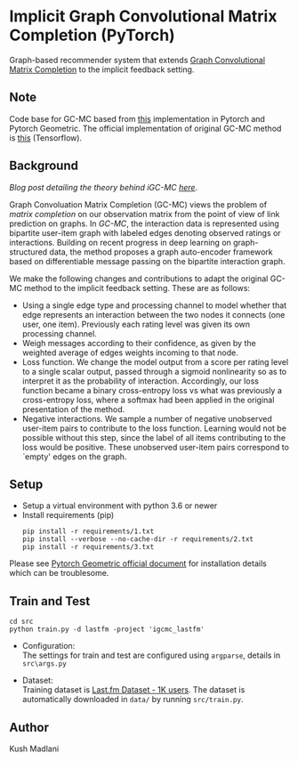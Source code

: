 # Implicit Graph Convolutional Matrix Completion (PyTorch)
Graph-based recommender system that extends [Graph Convolutional Matrix Completion](https://arxiv.org/abs/1706.02263) to the implicit feedback setting.

## Note
Code base for GC-MC based from [this](https://github.com/tanimutomo/gcmc) implementation in Pytorch and Pytorch Geometric. The official implementation of original GC-MC method is [this](https://github.com/riannevdberg/gc-mc) (Tensorflow).  

## Background 
*Blog post detailing the theory behind iGC-MC [here](https://kushmadlani.github.io/igcmc/)*.

Graph Convoluation Matrix Completion (GC-MC) views the problem of *matrix completion* on our observation matrix from the point of view of link prediction on graphs. In *GC-MC*, the interaction data is represented using bipartite user-item graph with labeled edges denoting observed ratings or interactions. Building on recent progress in deep learning on graph-structured data, the method proposes a graph auto-encoder framework based on differentiable message passing on the bipartite interaction graph. 

We make the following changes and contributions to adapt the original GC-MC method to the implicit feedback setting. These are as follows:
- Using a single edge type and processing channel to model whether that edge represents an interaction between the two nodes it connects (one user, one item). Previously each rating level was given its own processing channel.
- Weigh messages according to their confidence, as given by the weighted average of edges weights incoming to that node.
- Loss function. We change the model output from a score per rating level to a single scalar output, passed through a sigmoid nonlinearity so as to interpret it as the probability of interaction. Accordingly, our loss function became a binary cross-entropy loss vs what was previously a cross-entropy loss, where a softmax had been applied in the original presentation of the method.
- Negative interactions. We sample a number of negative unobserved user-item pairs to contribute to the loss function. Learning would not be possible without this step, since the label of all items contributing to the loss would be positive. These unobserved user-item pairs correspond to `empty' edges on the graph.

## Setup
- Setup a virtual environment with python 3.6 or newer
- Install requirements (pip)
  ```
  pip install -r requirements/1.txt
  pip install --verbose --no-cache-dir -r requirements/2.txt
  pip install -r requirements/3.txt
  ```

Please see [Pytorch Geometric official document](https://rusty1s.github.io/pytorch_geometric/build/html/notes/installation.html) for installation details which can be troublesome.

## Train and Test
```
cd src
python train.py -d lastfm -project 'igcmc_lastfm'
```
- Configuration:  
The settings for train and test are configured using `argparse`, details in `src\args.py`

- Dataset:  
Training dataset is [Last.fm Dataset - 1K users](http://ocelma.net/MusicRecommendationDataset/lastfm-1K.html).
The dataset is automatically downloaded in `data/` by running `src/train.py`.

## Author
Kush Madlani
